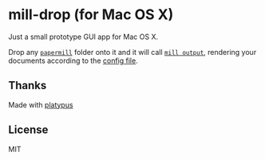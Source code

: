 # mill-drop (for Mac OS X)

Just a small prototype GUI app for Mac OS X.

Drop any [`papermill`](https://github.com/papermill/documentation) folder onto it and it will call [`mill output`](https://github.com/papermill/mill), rendering your documents according to the [config file](https://github.com/papermill/mill#project-configuration-papermilljson).

## Thanks
  
Made with [platypus](http://sveinbjorn.org/platypus)

## License

MIT